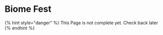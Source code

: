 # Biome Fest

{% hint style="danger" %}
This Page is not complete yet. Check back later
{% endhint %}

